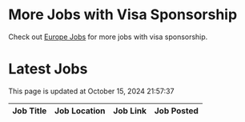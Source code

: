 # More Jobs with Visa Sponsorship

Check out [Europe Jobs](https://github.com/sureshparimi/europejobs#latest-jobs) for more jobs with visa sponsorship.

# Latest Jobs

This page is updated at October 15, 2024 21:57:37

| Job Title | Job Location | Job Link | Job Posted |
| --- | --- | --- | --- |
